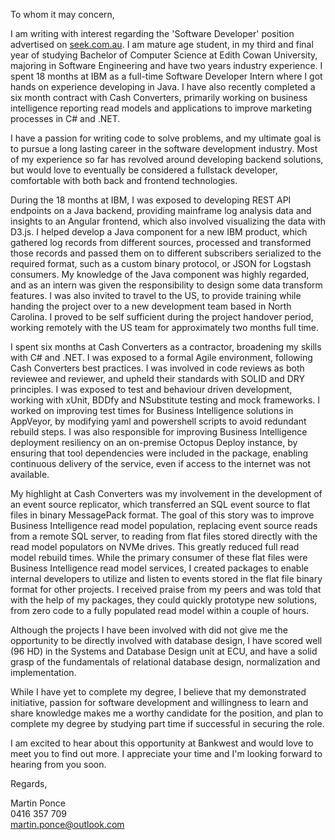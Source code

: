 To whom it may concern,

I am writing with interest regarding the 'Software Developer' position advertised on [seek.com.au](https://www.seek.com.au/job/35235521). I am mature age student, in my third and final year of studying Bachelor of Computer Science at Edith Cowan University, majoring in Software Engineering and have two years industry experience. I spent 18 months at IBM as a full-time Software Developer Intern where I got hands on experience developing in Java. I have also recently completed a six month contract with Cash Converters, primarily working on business intelligence reporting read models and applications to improve marketing processes in C# and .NET.

I have a passion for writing code to solve problems, and my ultimate goal is to pursue a long lasting career in the software development industry. Most of my experience so far has revolved around developing backend solutions, but would love to eventually be considered a fullstack developer, comfortable with both back and frontend technologies.

During the 18 months at IBM, I was exposed to developing REST API endpoints on a Java backend, providing mainframe log analysis data and insights to an Angular frontend, which also involved visualizing the data with D3.js. I helped develop a Java component for a new IBM product, which gathered log records from different sources, processed and transformed those records and passed them on to different subscribers serialized to the required format, such as a custom binary protocol, or JSON for Logstash consumers. My knowledge of the Java component was highly regarded, and as an intern was given the responsibility to design some data transform features. I was also invited to travel to the US, to provide training while handing the project over to a new development team based in North Carolina. I proved to be self sufficient during the project handover period, working remotely with the US team for approximately two months full time.

I spent six months at Cash Converters as a contractor, broadening my skills with C# and .NET. I was exposed to a formal Agile environment, following Cash Converters best practices. I was involved in code reviews as both reviewee and reviewer, and upheld their standards with SOLID and DRY principles. I was exposed to test and behaviour driven development, working with xUnit, BDDfy and NSubstitute testing and mock frameworks. I worked on improving test times for Business Intelligence solutions in AppVeyor, by modifying yaml and powershell scripts to avoid redundant rebuild steps. I was also responsible for improving Business Intelligence deployment resiliency on an on-premise Octopus Deploy instance, by ensuring that tool dependencies were included in the package, enabling continuous delivery of the service, even if access to the internet was not available.

My highlight at Cash Converters was my involvement in the development of an event source replicator, which transferred an SQL event source to flat files in binary MessagePack format. The goal of this story was to improve Business Intelligence read model population, replacing event source reads from a remote SQL server, to reading from flat files stored directly with the read model populators on NVMe drives. This greatly reduced full read model rebuild times. While the primary consumer of these flat files were Business Intelligence read model services, I created packages to enable internal developers to utilize and listen to events stored in the flat file binary format for other projects. I received praise from my peers and was told that with the help of my packages, they could quickly prototype new solutions, from zero code to a fully populated read model within a couple of hours.

Although the projects I have been involved with did not give me the opportunity to be directly involved with database design, I have scored well (96 HD) in the Systems and Database Design unit at ECU, and have a solid grasp of the fundamentals of relational database design, normalization and implementation.

While I have yet to complete my degree, I believe that my demonstrated initiative, passion for software development and willingness to learn and share knowledge makes me a worthy candidate for the position, and plan to complete my degree by studying part time if successful in securing the role.

I am excited to hear about this opportunity at Bankwest and would love to meet you to find out more. I appreciate your time and I'm looking forward to hearing from you soon.

Regards,

Martin Ponce  
0416 357 709  
martin.ponce@outlook.com